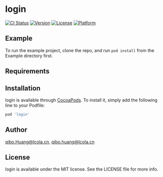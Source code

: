 # login

[![CI Status](https://img.shields.io/travis/qibo.Huang@lcola.cn/login.svg?style=flat)](https://travis-ci.org/qibo.Huang@lcola.cn/login)
[![Version](https://img.shields.io/cocoapods/v/login.svg?style=flat)](https://cocoapods.org/pods/login)
[![License](https://img.shields.io/cocoapods/l/login.svg?style=flat)](https://cocoapods.org/pods/login)
[![Platform](https://img.shields.io/cocoapods/p/login.svg?style=flat)](https://cocoapods.org/pods/login)

## Example

To run the example project, clone the repo, and run `pod install` from the Example directory first.

## Requirements

## Installation

login is available through [CocoaPods](https://cocoapods.org). To install
it, simply add the following line to your Podfile:

```ruby
pod 'login'
```

## Author

qibo.Huang@lcola.cn, qibo.huang@lcola.cn

## License

login is available under the MIT license. See the LICENSE file for more info.
